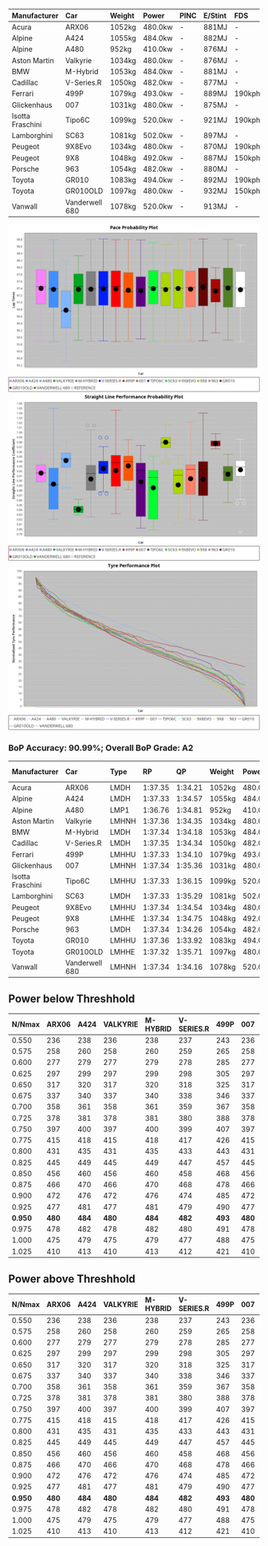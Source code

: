| Manufacturer     | Car            | Weight | Power   | PINC    | E/Stint | FDS     |
|:-|:-|:-|:-|:-|:-|:-|
| Acura            | ARX06          | 1052kg | 480.0kw |    -    | 881MJ   |    -    |
| Alpine           | A424           | 1055kg | 484.0kw |    -    | 882MJ   |    -    |
| Alpine           | A480           | 952kg  | 410.0kw |    -    | 876MJ   |    -    |
| Aston Martin     | Valkyrie       | 1034kg | 480.0kw |    -    | 876MJ   |    -    |
| BMW              | M-Hybrid       | 1053kg | 484.0kw |    -    | 881MJ   |    -    |
| Cadillac         | V-Series.R     | 1050kg | 482.0kw |    -    | 877MJ   |    -    |
| Ferrari          | 499P           | 1079kg | 493.0kw |    -    | 889MJ   | 190kph  |
| Glickenhaus      | 007            | 1031kg | 480.0kw |    -    | 875MJ   |    -    |
| Isotta Fraschini | Tipo6C         | 1099kg | 520.0kw |    -    | 921MJ   | 190kph  |
| Lamborghini      | SC63           | 1081kg | 502.0kw |    -    | 897MJ   |    -    |
| Peugeot          | 9X8Evo         | 1034kg | 480.0kw |    -    | 870MJ   | 190kph  |
| Peugeot          | 9X8            | 1048kg | 492.0kw |    -    | 887MJ   | 150kph  |
| Porsche          | 963            | 1054kg | 482.0kw |    -    | 880MJ   |    -    |
| Toyota           | GR010          | 1083kg | 494.0kw |    -    | 892MJ   | 190kph  |
| Toyota           | GR010OLD       | 1097kg | 480.0kw |    -    | 932MJ   | 150kph  |
| Vanwall          | Vanderwell 680 | 1078kg | 520.0kw |    -    | 913MJ   |    -    |

![PACECHART](./IMG/AUTO.png)
![STRAIGHTLINEPERFORMANCECHART](./IMG/AUTO_sp.png)
![TYREPERFORMANCECHART](./IMG/AUTO_tw.png)

### BoP Accuracy: 90.99%; Overall BoP Grade: A2
| Manufacturer     | Car            | Type  | RP      | QP      | Weight | Power¹  | Threshhold | PINC    | Power²   | E/Stint | AVG Vmax  | FDS     | RDLC | L/Stint | BOP-Grade | Model Accuracy | Model Points | Match%  | SimDiff |
|:-|:-|:-|:-|:-|:-|:-|:-|:-|:-|:-|:-|:-|:-|:-|:-|:-|:-|:-|:-|
| Acura            | ARX06          | LMDH  | 1:37.35 | 1:34.21 | 1052kg | 480.0kw | 0.0kph     |    -    | 480.00kw |  881MJ  | 290.41kph |    -    | 1.02 | 40      | -A2       | 100.00%        | 996          | 94.95%  | #       |
| Alpine           | A424           | LMDH  | 1:37.33 | 1:34.57 | 1055kg | 484.0kw | 0.0kph     |    -    | 484.00kw |  882MJ  | 287.05kph |    -    | 1.02 | 40      | ~A1       | 99.37%         | 2056         | 98.55%  | #       |
| Alpine           | A480           | LMP1  | 1:36.76 | 1:34.81 |  952kg | 410.0kw | 0.0kph     |    -    | 410.00kw |  876MJ  | 292.55kph |    -    | 0.98 | 37      | -C2       | 96.76%         | 1135         | 73.56%  | -0.12   |
| Aston Martin     | Valkyrie       | LMHNH | 1:37.36 | 1:34.35 | 1034kg | 480.0kw | 0.0kph     |    -    | 480.00kw |  876MJ  | 279.09kph |    -    | 1.05 | 40      | +C2       | 100.00%        | 247          | 73.27%  | #       |
| BMW              | M-Hybrid       | LMDH  | 1:37.34 | 1:34.18 | 1053kg | 484.0kw | 0.0kph     |    -    | 484.00kw |  881MJ  | 289.73kph |    -    | 1.02 | 40      | ~A1       | 99.20%         | 3081         | 100.00% | #       |
| Cadillac         | V-Series.R     | LMDH  | 1:37.35 | 1:34.34 | 1050kg | 482.0kw | 0.0kph     |    -    | 482.00kw |  877MJ  | 291.15kph |    -    | 1.02 | 40      | +A2       | 99.22%         | 5358         | 93.78%  | #       |
| Ferrari          | 499P           | LMHHU | 1:37.33 | 1:34.10 | 1079kg | 493.0kw | 0.0kph     |    -    | 493.00kw |  889MJ  | 291.44kph | 190kph  | 1.02 | 40      | ~A1       | 99.93%         | 6954         | 100.00% | #       |
| Glickenhaus      | 007            | LMHNH | 1:37.34 | 1:35.36 | 1031kg | 480.0kw | 0.0kph     |    -    | 480.00kw |  875MJ  | 293.81kph |    -    | 0.97 | 40      | +A2       | 94.07%         | 2174         | 94.67%  | +2.31   |
| Isotta Fraschini | Tipo6C         | LMHHU | 1:37.33 | 1:36.15 | 1099kg | 520.0kw | 0.0kph     |    -    | 520.00kw |  921MJ  | 289.46kph | 190kph  | 1.02 | 40      | +C1       | 97.73%         | 129          | 75.08%  | #       |
| Lamborghini      | SC63           | LMDH  | 1:37.33 | 1:35.29 | 1081kg | 502.0kw | 0.0kph     |    -    | 502.00kw |  897MJ  | 286.44kph |    -    | 1.02 | 40      | ~A1       | 100.00%        | 784          | 100.00% | #       |
| Peugeot          | 9X8Evo         | LMHHU | 1:37.34 | 1:34.54 | 1034kg | 480.0kw | 0.0kph     |    -    | 480.00kw |  870MJ  | 302.43kph | 190kph  | 1.02 | 40      | ~A1       | 100.00%        | 1458         | 98.97%  | #       |
| Peugeot          | 9X8            | LMHHE | 1:37.34 | 1:34.75 | 1048kg | 492.0kw | 0.0kph     |    -    | 492.00kw |  887MJ  | 287.98kph | 150kph  | 1.03 | 40      | ~A1       | 98.36%         | 4506         | 100.00% | +0.15   |
| Porsche          | 963            | LMDH  | 1:37.34 | 1:34.26 | 1054kg | 482.0kw | 0.0kph     |    -    | 482.00kw |  880MJ  | 288.71kph |    -    | 1.02 | 40      | ~A1       | 99.87%         | 14199        | 100.00% | #       |
| Toyota           | GR010          | LMHHU | 1:37.36 | 1:33.92 | 1083kg | 494.0kw | 0.0kph     |    -    | 494.00kw |  892MJ  | 288.41kph | 190kph  | 1.02 | 40      | ~A1       | 99.92%         | 5012         | 100.00% | #       |
| Toyota           | GR010OLD       | LMHHE | 1:37.32 | 1:35.71 | 1097kg | 480.0kw | 0.0kph     |    -    | 480.00kw |  932MJ  | 297.70kph | 150kph  | 0.99 | 40      | +E2       | 100.00%        | 351          | 53.10%  | -0.27   |
| Vanwall          | Vanderwell 680 | LMHNH | 1:37.34 | 1:34.16 | 1078kg | 520.0kw | 0.0kph     |    -    | 520.00kw |  913MJ  | 292.88kph |    -    | 0.97 | 40      | ~A1       | 95.37%         | 639          | 100.00% | +0.95   |

## Power below Threshhold
| N/Nmax    | ARX06   | A424    | VALKYRIE | M-HYBRID | V-SERIES.R | 499P    | 007     | TIPO6C  | SC63    | 9X8EVO  | 9X8     | 963     | GR010   | GR010OLD | VANDERWELL 680 | ​     | RPM      | A480    |
|:-|:-|:-|:-|:-|:-|:-|:-|:-|:-|:-|:-|:-|:-|:-|:-|:-|:-|:-|
|  0.550    |  236    |  238    |  236     |  238     |  237       |  243    |  236    |  256    |  247    |  236    |  242    |  237    |  243    |  236     |  256           |  ​    |   --     |   -     |
|  0.575    |  258    |  260    |  258     |  260     |  259       |  265    |  258    |  279    |  270    |  258    |  265    |  259    |  266    |  258     |  279           |  ​    |   --     |   -     |
|  0.600    |  277    |  279    |  277     |  279     |  278       |  285    |  277    |  300    |  290    |  277    |  284    |  278    |  285    |  277     |  300           |  ​    |   --     |   -     |
|  0.625    |  297    |  299    |  297     |  299     |  298       |  305    |  297    |  322    |  310    |  297    |  304    |  298    |  305    |  297     |  322           |  ​    |   --     |   -     |
|  0.650    |  317    |  320    |  317     |  320     |  318       |  325    |  317    |  343    |  331    |  317    |  325    |  318    |  326    |  317     |  343           |  ​    |   --     |   -     |
|  0.675    |  337    |  340    |  337     |  340     |  338       |  346    |  337    |  365    |  352    |  337    |  345    |  338    |  347    |  337     |  365           |  ​    |   --     |   -     |
|  0.700    |  358    |  361    |  358     |  361     |  359       |  367    |  358    |  387    |  374    |  358    |  366    |  359    |  368    |  358     |  387           |  ​    |   --     |   -     |
|  0.725    |  378    |  381    |  378     |  381     |  380       |  388    |  378    |  409    |  395    |  378    |  387    |  380    |  389    |  378     |  409           |  ​    |   --     |   -     |
|  0.750    |  397    |  400    |  397     |  400     |  399       |  407    |  397    |  430    |  415    |  397    |  407    |  399    |  408    |  397     |  430           |  ​    |   --     |   -     |
|  0.775    |  415    |  418    |  415     |  418     |  417       |  426    |  415    |  449    |  434    |  415    |  425    |  417    |  427    |  415     |  449           |  ​    |  5000    |  241    |
|  0.800    |  431    |  435    |  431     |  435     |  433       |  443    |  431    |  467    |  451    |  431    |  442    |  433    |  444    |  431     |  467           |  ​    |  5500    |  284    |
|  0.825    |  445    |  449    |  445     |  449     |  447       |  457    |  445    |  482    |  466    |  445    |  456    |  447    |  458    |  445     |  482           |  ​    |  6000    |  318    |
|  0.850    |  456    |  460    |  456     |  460     |  458       |  468    |  456    |  494    |  477    |  456    |  467    |  458    |  469    |  456     |  494           |  ​    |  6500    |  359    |
|  0.875    |  466    |  470    |  466     |  470     |  468       |  478    |  466    |  505    |  487    |  466    |  477    |  468    |  479    |  466     |  505           |  ​    |  7000    |  401    |
|  0.900    |  472    |  476    |  472     |  476     |  474       |  485    |  472    |  512    |  494    |  472    |  484    |  474    |  486    |  472     |  512           |  ​    |  7500    |  411    |
|  0.925    |  477    |  481    |  477     |  481     |  479       |  490    |  477    |  517    |  499    |  477    |  489    |  479    |  491    |  477     |  517           |  ​    |  8000    |  407    |
| **0.950** | **480** | **484** | **480**  | **484**  | **482**    | **493** | **480** | **520** | **502** | **480** | **492** | **482** | **494** | **480**  | **520**        | **​** | **8500** | **410** |
|  0.975    |  478    |  482    |  478     |  482     |  480       |  491    |  478    |  518    |  500    |  478    |  490    |  480    |  492    |  478     |  518           |  ​    |  9000    |  205    |
|  1.000    |  475    |  479    |  475     |  479     |  477       |  488    |  475    |  514    |  497    |  475    |  487    |  477    |  489    |  475     |  514           |  ​    |   --     |   -     |
|  1.025    |  410    |  413    |  410     |  413     |  412       |  421    |  410    |  444    |  429    |  410    |  420    |  412    |  422    |  410     |  444           |  ​    |   --     |   -     |

## Power above Threshhold
| N/Nmax    | ARX06   | A424    | VALKYRIE | M-HYBRID | V-SERIES.R | 499P    | 007     | TIPO6C  | SC63    | 9X8EVO  | 9X8     | 963     | GR010   | GR010OLD | VANDERWELL 680 | ​     | RPM      | A480    |
|:-|:-|:-|:-|:-|:-|:-|:-|:-|:-|:-|:-|:-|:-|:-|:-|:-|:-|:-|
|  0.550    |  236    |  238    |  236     |  238     |  237       |  243    |  236    |  256    |  247    |  236    |  242    |  237    |  243    |  236     |  256           |  ​    |   --     |   -     |
|  0.575    |  258    |  260    |  258     |  260     |  259       |  265    |  258    |  279    |  270    |  258    |  265    |  259    |  266    |  258     |  279           |  ​    |   --     |   -     |
|  0.600    |  277    |  279    |  277     |  279     |  278       |  285    |  277    |  300    |  290    |  277    |  284    |  278    |  285    |  277     |  300           |  ​    |   --     |   -     |
|  0.625    |  297    |  299    |  297     |  299     |  298       |  305    |  297    |  322    |  310    |  297    |  304    |  298    |  305    |  297     |  322           |  ​    |   --     |   -     |
|  0.650    |  317    |  320    |  317     |  320     |  318       |  325    |  317    |  343    |  331    |  317    |  325    |  318    |  326    |  317     |  343           |  ​    |   --     |   -     |
|  0.675    |  337    |  340    |  337     |  340     |  338       |  346    |  337    |  365    |  352    |  337    |  345    |  338    |  347    |  337     |  365           |  ​    |   --     |   -     |
|  0.700    |  358    |  361    |  358     |  361     |  359       |  367    |  358    |  387    |  374    |  358    |  366    |  359    |  368    |  358     |  387           |  ​    |   --     |   -     |
|  0.725    |  378    |  381    |  378     |  381     |  380       |  388    |  378    |  409    |  395    |  378    |  387    |  380    |  389    |  378     |  409           |  ​    |   --     |   -     |
|  0.750    |  397    |  400    |  397     |  400     |  399       |  407    |  397    |  430    |  415    |  397    |  407    |  399    |  408    |  397     |  430           |  ​    |   --     |   -     |
|  0.775    |  415    |  418    |  415     |  418     |  417       |  426    |  415    |  449    |  434    |  415    |  425    |  417    |  427    |  415     |  449           |  ​    |  5000    |  241    |
|  0.800    |  431    |  435    |  431     |  435     |  433       |  443    |  431    |  467    |  451    |  431    |  442    |  433    |  444    |  431     |  467           |  ​    |  5500    |  284    |
|  0.825    |  445    |  449    |  445     |  449     |  447       |  457    |  445    |  482    |  466    |  445    |  456    |  447    |  458    |  445     |  482           |  ​    |  6000    |  318    |
|  0.850    |  456    |  460    |  456     |  460     |  458       |  468    |  456    |  494    |  477    |  456    |  467    |  458    |  469    |  456     |  494           |  ​    |  6500    |  359    |
|  0.875    |  466    |  470    |  466     |  470     |  468       |  478    |  466    |  505    |  487    |  466    |  477    |  468    |  479    |  466     |  505           |  ​    |  7000    |  401    |
|  0.900    |  472    |  476    |  472     |  476     |  474       |  485    |  472    |  512    |  494    |  472    |  484    |  474    |  486    |  472     |  512           |  ​    |  7500    |  411    |
|  0.925    |  477    |  481    |  477     |  481     |  479       |  490    |  477    |  517    |  499    |  477    |  489    |  479    |  491    |  477     |  517           |  ​    |  8000    |  407    |
| **0.950** | **480** | **484** | **480**  | **484**  | **482**    | **493** | **480** | **520** | **502** | **480** | **492** | **482** | **494** | **480**  | **520**        | **​** | **8500** | **410** |
|  0.975    |  478    |  482    |  478     |  482     |  480       |  491    |  478    |  518    |  500    |  478    |  490    |  480    |  492    |  478     |  518           |  ​    |  9000    |  205    |
|  1.000    |  475    |  479    |  475     |  479     |  477       |  488    |  475    |  514    |  497    |  475    |  487    |  477    |  489    |  475     |  514           |  ​    |   --     |   -     |
|  1.025    |  410    |  413    |  410     |  413     |  412       |  421    |  410    |  444    |  429    |  410    |  420    |  412    |  422    |  410     |  444           |  ​    |   --     |   -     |
